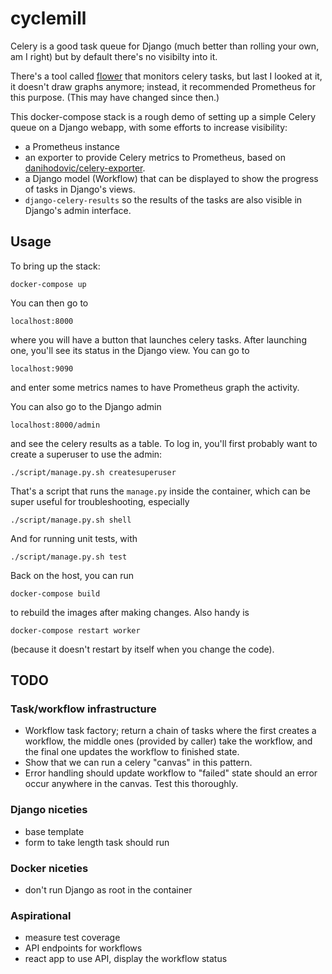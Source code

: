 cyclemill
=========

Celery is a good task queue for Django (much better than rolling
your own, am I right) but by default there's no visibilty into it.

There's a tool called [flower](https://flower.readthedocs.io/en/latest/index.html)
that monitors celery tasks, but last I looked at it, it doesn't
draw graphs anymore; instead, it recommended Prometheus for this purpose.
(This may have changed since then.)

This docker-compose stack is a rough demo of setting up a simple Celery
queue on a Django webapp, with some efforts to increase visibility:

*   a Prometheus instance
*   an exporter to provide Celery metrics to Prometheus,
    based on [danihodovic/celery-exporter](https://github.com/danihodovic/celery-exporter/).
*   a Django model (Workflow) that can be displayed to
    show the progress of tasks in Django's views.
*   `django-celery-results` so the results of the tasks are also
    visible in Django's admin interface.

Usage
-----

To bring up the stack:

    docker-compose up

You can then go to

    localhost:8000

where you will have a button that launches celery tasks.  After
launching one, you'll see its status in the Django view.  You
can go to

    localhost:9090

and enter some metrics names to have Prometheus graph the
activity.

You can also go to the Django admin

    localhost:8000/admin

and see the celery results as a table.  To log in, you'll
first probably want to create a superuser to use the admin:

    ./script/manage.py.sh createsuperuser

That's a script that runs the `manage.py` inside the container,
which can be super useful for troubleshooting, especially

    ./script/manage.py.sh shell

And for running unit tests, with

    ./script/manage.py.sh test

Back on the host, you can run

    docker-compose build

to rebuild the images after making changes.  Also handy is

    docker-compose restart worker

(because it doesn't restart by itself when you change the code).

TODO
----

### Task/workflow infrastructure

*   Workflow task factory; return a chain of tasks where the first
    creates a workflow, the middle ones (provided by caller) take
    the workflow, and the final one updates the workflow to finished
    state.
*   Show that we can run a celery "canvas" in this pattern.
*   Error handling should update workflow to "failed" state should
    an error occur anywhere in the canvas.  Test this thoroughly.

### Django niceties

*   base template
*   form to take length task should run

### Docker niceties

*   don't run Django as root in the container

### Aspirational

*   measure test coverage
*   API endpoints for workflows
*   react app to use API, display the workflow status
